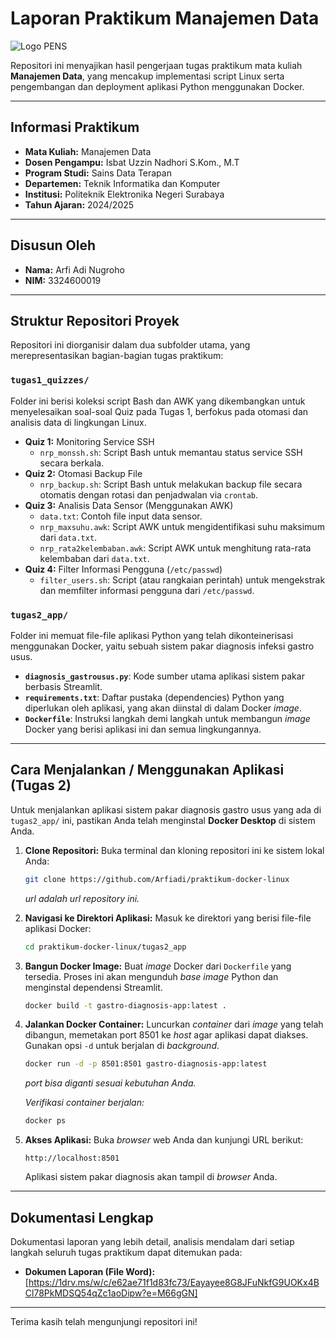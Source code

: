# Laporan Praktikum Manajemen Data

![Logo PENS](https://www.seekpng.com/png/detail/416-4164571_logo-pens-png-electronic-engineering-polytechnic-institute-of.png)


Repositori ini menyajikan hasil pengerjaan tugas praktikum mata kuliah **Manajemen Data**, yang mencakup implementasi script Linux serta pengembangan dan deployment aplikasi Python menggunakan Docker.

---

## **Informasi Praktikum**

* **Mata Kuliah:** Manajemen Data
* **Dosen Pengampu:** Isbat Uzzin Nadhori S.Kom., M.T
* **Program Studi:** Sains Data Terapan
* **Departemen:** Teknik Informatika dan Komputer
* **Institusi:** Politeknik Elektronika Negeri Surabaya
* **Tahun Ajaran:** 2024/2025

---

## **Disusun Oleh**

* **Nama:** Arfi Adi Nugroho
* **NIM:** 3324600019

---

## **Struktur Repositori Proyek**

Repositori ini diorganisir dalam dua subfolder utama, yang merepresentasikan bagian-bagian tugas praktikum:

### **`tugas1_quizzes/`**

Folder ini berisi koleksi script Bash dan AWK yang dikembangkan untuk menyelesaikan soal-soal Quiz pada Tugas 1, berfokus pada otomasi dan analisis data di lingkungan Linux.

* **Quiz 1:** Monitoring Service SSH
    * `nrp_monssh.sh`: Script Bash untuk memantau status service SSH secara berkala.
* **Quiz 2:** Otomasi Backup File
    * `nrp_backup.sh`: Script Bash untuk melakukan backup file secara otomatis dengan rotasi dan penjadwalan via `crontab`.
* **Quiz 3:** Analisis Data Sensor (Menggunakan AWK)
    * `data.txt`: Contoh file input data sensor.
    * `nrp_maxsuhu.awk`: Script AWK untuk mengidentifikasi suhu maksimum dari `data.txt`.
    * `nrp_rata2kelembaban.awk`: Script AWK untuk menghitung rata-rata kelembaban dari `data.txt`.
* **Quiz 4:** Filter Informasi Pengguna (`/etc/passwd`)
    * `filter_users.sh`: Script (atau rangkaian perintah) untuk mengekstrak dan memfilter informasi pengguna dari `/etc/passwd`.

### **`tugas2_app/`**

Folder ini memuat file-file aplikasi Python yang telah dikonteinerisasi menggunakan Docker, yaitu sebuah sistem pakar diagnosis infeksi gastro usus.

* **`diagnosis_gastrousus.py`**: Kode sumber utama aplikasi sistem pakar berbasis Streamlit.
* **`requirements.txt`**: Daftar pustaka (dependencies) Python yang diperlukan oleh aplikasi, yang akan diinstal di dalam Docker *image*.
* **`Dockerfile`**: Instruksi langkah demi langkah untuk membangun *image* Docker yang berisi aplikasi ini dan semua lingkungannya.

---

## **Cara Menjalankan / Menggunakan Aplikasi (Tugas 2)**

Untuk menjalankan aplikasi sistem pakar diagnosis gastro usus yang ada di `tugas2_app/` ini, pastikan Anda telah menginstal **Docker Desktop** di sistem Anda.

1.  **Clone Repositori:**
    Buka terminal  dan kloning repositori ini ke sistem lokal Anda:
    ```bash
    git clone https://github.com/Arfiadi/praktikum-docker-linux
    ```
    *url adalah url repository ini.*

2.  **Navigasi ke Direktori Aplikasi:**
    Masuk ke direktori yang berisi file-file aplikasi Docker:
    ```bash
    cd praktikum-docker-linux/tugas2_app
    ```

3.  **Bangun Docker Image:**
    Buat *image* Docker dari `Dockerfile` yang tersedia. Proses ini akan mengunduh *base image* Python dan menginstal dependensi Streamlit.
    ```bash
    docker build -t gastro-diagnosis-app:latest .
    ```

4.  **Jalankan Docker Container:**
    Luncurkan *container* dari *image* yang telah dibangun, memetakan port 8501 ke *host* agar aplikasi dapat diakses. Gunakan opsi `-d` untuk berjalan di *background*.
    ```bash
    docker run -d -p 8501:8501 gastro-diagnosis-app:latest
    ```
    *port bisa diganti sesuai kebutuhan Anda.*
    
    *Verifikasi container berjalan:*
    ```bash
    docker ps
    ```

6.  **Akses Aplikasi:**
    Buka *browser* web Anda dan kunjungi URL berikut:
    ```
    http://localhost:8501
    ```
    Aplikasi sistem pakar diagnosis akan tampil di *browser* Anda.

---

## **Dokumentasi Lengkap**

Dokumentasi laporan yang lebih detail, analisis mendalam dari setiap langkah seluruh tugas praktikum dapat ditemukan pada:

* **Dokumen Laporan (File Word):** [https://1drv.ms/w/c/e62ae71f1d83fc73/Eayayee8G8JFuNkfG9UOKx4BCl78PkMDSQ54qZc1aoDipw?e=M66gGN]

---

Terima kasih telah mengunjungi repositori ini!

